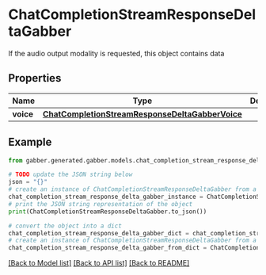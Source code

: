 # ChatCompletionStreamResponseDeltaGabber

If the audio output modality is requested, this object contains data

## Properties

Name | Type | Description | Notes
------------ | ------------- | ------------- | -------------
**voice** | [**ChatCompletionStreamResponseDeltaGabberVoice**](ChatCompletionStreamResponseDeltaGabberVoice.md) |  | [optional] 

## Example

```python
from gabber.generated.gabber.models.chat_completion_stream_response_delta_gabber import ChatCompletionStreamResponseDeltaGabber

# TODO update the JSON string below
json = "{}"
# create an instance of ChatCompletionStreamResponseDeltaGabber from a JSON string
chat_completion_stream_response_delta_gabber_instance = ChatCompletionStreamResponseDeltaGabber.from_json(json)
# print the JSON string representation of the object
print(ChatCompletionStreamResponseDeltaGabber.to_json())

# convert the object into a dict
chat_completion_stream_response_delta_gabber_dict = chat_completion_stream_response_delta_gabber_instance.to_dict()
# create an instance of ChatCompletionStreamResponseDeltaGabber from a dict
chat_completion_stream_response_delta_gabber_from_dict = ChatCompletionStreamResponseDeltaGabber.from_dict(chat_completion_stream_response_delta_gabber_dict)
```
[[Back to Model list]](../README.md#documentation-for-models) [[Back to API list]](../README.md#documentation-for-api-endpoints) [[Back to README]](../README.md)


